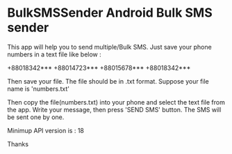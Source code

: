 # BulkSMSSender Android Bulk SMS sender
This app will help you to send multiple/Bulk SMS. Just save your phone numbers in a text file like below :

+88018342***
+88014723***
+88015678***
+88018342***

Then save your file. The file should be in .txt format. Suppose your file name is 'numbers.txt'

Then copy the file(numbers.txt) into your phone and select the text file from the app.
Write your message, then press 'SEND SMS' button. The SMS will be sent one by one.

Minimup API version is : 18

Thanks
